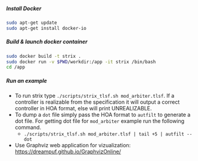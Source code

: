 ##### Install Docker

```bash
sudo apt-get update
sudo apt-get install docker-io
```

##### Build & launch docker container

```bash
sudo docker build -t strix .
sudo docker run -v $PWD/workdir:/app -it strix /bin/bash
cd /app
```

##### Run an example
- To run strix type `./scripts/strix_tlsf.sh mod_arbiter.tlsf`. If a controller is realizable from the specification it will output a correct controller in HOA format, else will print UNREALIZABLE.
- To dump a `dot` file simply pass the HOA format to `autfilt` to generate a dot file. For getting dot file for `mod_arbiter` example run the following command.
    + `./scripts/strix_tlsf.sh mod_arbiter.tlsf | tail +5 | autfilt --dot`
- Use Graphviz web application for vizualization: https://dreampuf.github.io/GraphvizOnline/
